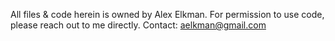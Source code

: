 All files & code herein is owned by Alex Elkman. 
For permission to use code, please reach out to me directly.
Contact: aelkman@gmail.com
